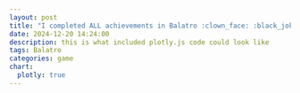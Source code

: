 ```yaml
---
layout: post
title: "I completed ALL achievements in Balatro :clown_face: :black_joker:, including earning a Gold Sticker on every Joker!"
date: 2024-12-20 14:24:00
description: this is what included plotly.js code could look like
tags: Balatro
categories: game
chart:
  plotly: true
---
```



